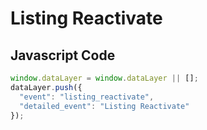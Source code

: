 # Listing Reactivate

### 

## Javascript Code
```js
window.dataLayer = window.dataLayer || [];
dataLayer.push({
  "event": "listing_reactivate",
  "detailed_event": "Listing Reactivate"
});
```








